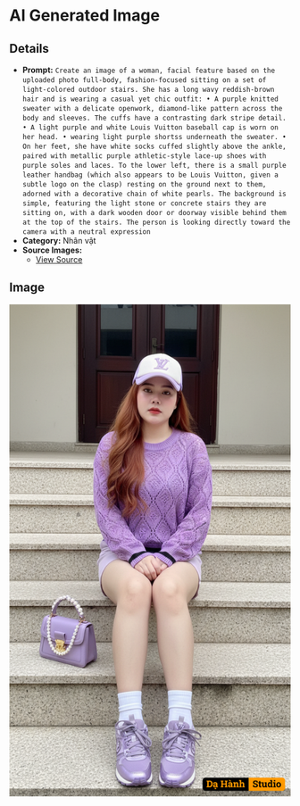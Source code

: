 # AI Generated Image

## Details
- **Prompt:** `Create an image of a woman, facial feature based on the uploaded photo full-body, fashion-focused sitting on a set of light-colored outdoor stairs.
She has a long wavy reddish-brown hair and is wearing a casual yet chic outfit:
• A purple knitted sweater with a delicate openwork, diamond-like pattern across the body and sleeves. The cuffs have a contrasting dark stripe detail.
• A light purple and white Louis Vuitton baseball cap is worn on her head.
• wearing light purple shortss underneath the sweater.
• On her feet, she have white socks cuffed slightly above the ankle, paired with metallic purple athletic-style lace-up shoes with purple soles and laces.
To the lower left, there is a small purple leather handbag (which also appears to be Louis Vuitton, given a subtle logo on the clasp) resting on the ground next to them, adorned with a decorative chain of white pearls.
The background is simple, featuring the light stone or concrete stairs they are sitting on, with a dark wooden door or doorway visible behind them at the top of the stairs. The person is looking directly toward the camera with a neutral expression`
- **Category:** Nhân vật
- **Source Images:**
  - [View Source](https://raw.githubusercontent.com/lenzcomvth/ImageLibrary/main/Female.png)

## Image
![AI Generated Image](./image-2025-10-12T13-36-08-742Z-41uv5.png)
